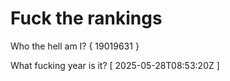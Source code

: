 # Fuck the rankings

Who the hell am I?
{ 19019631 }

What fucking year is it?
[ 2025-05-28T08:53:20Z ]
